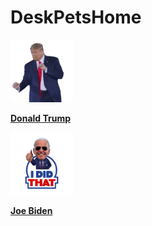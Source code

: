 # DeskPetsHome

<img src="./art/Donald%20Trump.gif" width="100px">

**[Donald Trump](./pack/Donald%20Trump.zip)**

<img src="./art/Joe Biden.gif" width="100px">

**[Joe Biden](./pack/Joe%20Biden.zip)**
